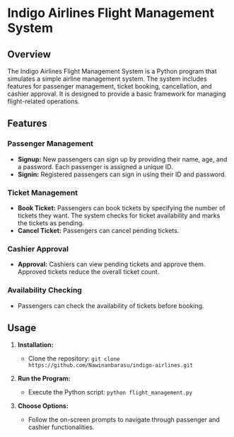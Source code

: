 # Indigo Airlines Flight Management System

## Overview

The Indigo Airlines Flight Management System is a Python program that simulates a simple airline management system. The system includes features for passenger management, ticket booking, cancellation, and cashier approval. It is designed to provide a basic framework for managing flight-related operations.

## Features

### Passenger Management

- **Signup:** New passengers can sign up by providing their name, age, and a password. Each passenger is assigned a unique ID.
- **Signin:** Registered passengers can sign in using their ID and password.

### Ticket Management

- **Book Ticket:** Passengers can book tickets by specifying the number of tickets they want. The system checks for ticket availability and marks the tickets as pending.
- **Cancel Ticket:** Passengers can cancel pending tickets.

### Cashier Approval

- **Approval:** Cashiers can view pending tickets and approve them. Approved tickets reduce the overall ticket count.

### Availability Checking

- Passengers can check the availability of tickets before booking.

## Usage

1. **Installation:**
   - Clone the repository: `git clone https://github.com/Nawinanbarasu/indigo-airlines.git`

2. **Run the Program:**
   - Execute the Python script: `python flight_management.py`

3. **Choose Options:**
   - Follow the on-screen prompts to navigate through passenger and cashier functionalities.


